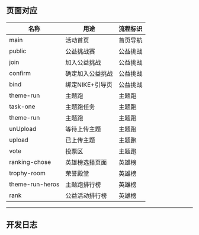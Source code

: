 ## 页面对应


名称 | 用途 | 流程标识
---|---|---
 main| 活动首页 |首页导航
 public| 公益挑战赛 |公益挑战
 join | 加入公益挑战 |公益挑战
 confirm | 确定加入公益挑战 |公益挑战
 bind| 绑定NIKE+引导页 |公益挑战
 theme-run| 主题跑 |主题跑
 task-one| 主题跑任务 |主题跑
 theme-run| 主题跑 | 主题跑
 unUpload| 等待上传主题 |主题跑
 upload| 已上传主题 |主题跑
 vote| 投票区 |主题跑
 ranking-chose| 英雄榜选择页面 |英雄榜
 trophy-room|荣誉殿堂|英雄榜
 theme-run-heros|主题跑排行榜|英雄榜
  rank| 公益活动排行榜 |英雄榜

---

## 开发日志

